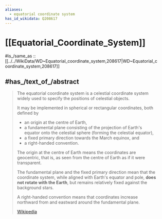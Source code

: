 ```yaml
---
aliases:
  - equatorial coordinate system
has_id_wikidata: Q208617
---
```


# [[Equatorial_Coordinate_System]] 

#is_/same_as :: [[../../WikiData/WD~Equatorial_coordinate_system,208617|WD~Equatorial_coordinate_system,208617]] 

## #has_/text_of_/abstract 

> The equatorial coordinate system is a celestial coordinate system 
> widely used to specify the positions of celestial objects. 
> 
> It may be implemented in spherical or rectangular coordinates, both defined by 
> - an origin at the centre of Earth, 
> - a fundamental plane consisting of the projection of Earth's equator onto the celestial sphere 
>   (forming the celestial equator), 
> - a fixed primary direction towards the March equinox, and 
> - a right-handed convention.
>
> The origin at the centre of Earth means the coordinates are geocentric, 
> that is, as seen from the centre of Earth as if it were transparent. 
> 
> The fundamental plane and the fixed primary direction mean that the coordinate system, 
> while aligned with Earth's equator and pole, **does not rotate with the Earth**, 
> but remains relatively fixed against the background stars. 
> 
> A right-handed convention means that coordinates increase northward from 
> and eastward around the fundamental plane.
>
> [Wikipedia](https://en.wikipedia.org/wiki/Equatorial%20coordinate%20system) 
